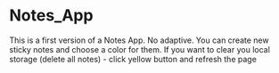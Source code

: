 # Notes_App
This is a first version of a Notes App.
No adaptive.
You can create new sticky notes and choose a color for them.
If you want to clear you local storage (delete all notes) - click yellow button and refresh the page
